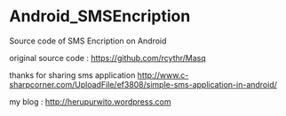 Android_SMSEncription
=====================

Source code of SMS Encription on Android

original source code : https://github.com/rcythr/Masq

thanks for sharing sms application http://www.c-sharpcorner.com/UploadFile/ef3808/simple-sms-application-in-android/

my blog : http://herupurwito.wordpress.com
